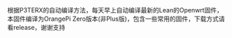 根据P3TERX的自动编译方法，每天早上自动编译最新的Lean的Openwrt固件，本固件编译为OrangePi Zero版本(非Plus版)，包含一些常用的固件，下载方式请看release，谢谢支持
